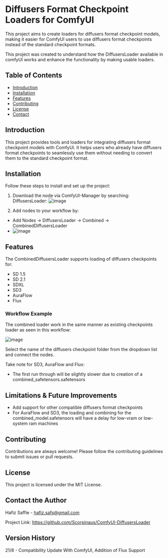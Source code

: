 # Diffusers Format Checkpoint Loaders for ComfyUI

This project aims to create loaders for diffusers format checkpoint models, making it easier for ComfyUI users to use diffusers format checkpoints instead of the standard checkpoint formats.

This project was created to understand how the DiffusersLoader available in comfyUI works and enhance the functionality by making usable loaders.

## Table of Contents

- [Introduction](#introduction)
- [Installation](#installation)
- [Features](#features)
- [Contributing](#contributing)
- [License](#license)
- [Contact](#contact)

## Introduction

This project provides tools and loaders for integrating diffusers format checkpoint models with ComfyUI. It helps users who already have diffusers format checkpoints to seamlessly use them without needing to convert them to the standard checkpoint format.


## Installation

Follow these steps to install and set up the project:
1. Download the node via ComfyUI-Manager by searching: DiffusersLoader:
![image](https://github.com/Scorpinaus/ComfyUI-DiffusersLoader/assets/85672737/f4e962f9-aee3-4027-9e8b-c559451cf819)

2. Add nodes to your workflow by:
  - Add Nodes -> DiffusersLoader -> Combined -> CombinedDiffusersLoader
  - ![image](https://github.com/user-attachments/assets/79a576b2-dc27-49e4-a7c7-ec0e01bc5bad)




## Features
The CombinedDiffusersLoader supports loading of diffusers checkpoints for:
- SD 1.5
- SD 2.1
- SDXL
- SD3
- AuraFlow
- Flux

### Workflow Example
The combined loader work in the same manner as existing checkpoints loader as seen in this workflow: 

![image](https://github.com/Scorpinaus/ComfyUI-DiffusersLoader/assets/85672737/6b079ac4-1479-43e2-87f6-879919e34d0b)

Select the name of the diffusers checkpoint folder from the dropdown list and connect the nodes.

Take note for SD3, AuraFlow and Flux:
- The first run through will be slightly slower due to creation of a combined_safetensors.safetensors

## Limitations & Future Improvements
- Add support for other compatible diffusers format checkpoints
- For AuraFlow and SD3, the loading and combining for the combined_model.safetensors will have a delay for low-vram or low-system ram machines


## Contributing
Contributions are always welcome! Please follow the contributing guidelines to submit issues or pull requests.

## License
This project is licensed under the MIT License.

## Contact the Author
Hafiz Saffie - hafiz.safs@gmail.com

Project Link: https://github.com/Scorpinaus/ComfyUI-DiffusersLoader

## Version History
21/8 - Compatibility Update With ComfyUI, Addition of Flux Support
